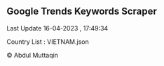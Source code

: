 

## Google Trends Keywords Scraper 
 
Last Update 16-04-2023 , 17:49:34

Country List :
VIETNAM.json



© Abdul Muttaqin 

